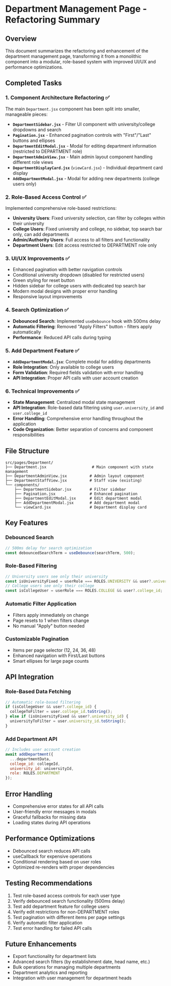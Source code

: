 # Department Management Page - Refactoring Summary

## Overview
This document summarizes the refactoring and enhancement of the department management page, transforming it from a monolithic component into a modular, role-based system with improved UI/UX and performance optimizations.

## Completed Tasks

### 1. Component Architecture Refactoring ✅
The main `Department.jsx` component has been split into smaller, manageable pieces:

- **`DepartmentSidebar.jsx`** - Filter UI component with university/college dropdowns and search
- **`Pagination.jsx`** - Enhanced pagination controls with "First"/"Last" buttons and ellipses
- **`DepartmentEditModal.jsx`** - Modal for editing department information (restricted to DEPARTMENT role)
- **`DepartmentAdminView.jsx`** - Main admin layout component handling different role views
- **`DepartmentDisplayCard.jsx`** (`viewCard.jsx`) - Individual department card display
- **`AddDepartmentModal.jsx`** - Modal for adding new departments (college users only)

### 2. Role-Based Access Control ✅
Implemented comprehensive role-based restrictions:

- **University Users**: Fixed university selection, can filter by colleges within their university
- **College Users**: Fixed university and college, no sidebar, top search bar only, can add departments
- **Admin/Authority Users**: Full access to all filters and functionality
- **Department Users**: Edit access restricted to DEPARTMENT role only

### 3. UI/UX Improvements ✅
- Enhanced pagination with better navigation controls
- Conditional university dropdown (disabled for restricted users)
- Green styling for reset button
- Hidden sidebar for college users with dedicated top search bar
- Modern modal designs with proper error handling
- Responsive layout improvements

### 4. Search Optimization ✅
- **Debounced Search**: Implemented `useDebounce` hook with 500ms delay
- **Automatic Filtering**: Removed "Apply Filters" button - filters apply automatically
- **Performance**: Reduced API calls during typing

### 5. Add Department Feature ✅
- **`AddDepartmentModal.jsx`**: Complete modal for adding departments
- **Role Integration**: Only available to college users
- **Form Validation**: Required fields validation with error handling
- **API Integration**: Proper API calls with user account creation

### 6. Technical Improvements ✅
- **State Management**: Centralized modal state management
- **API Integration**: Role-based data filtering using `user.university_id` and `user.college_id`
- **Error Handling**: Comprehensive error handling throughout the application
- **Code Organization**: Better separation of concerns and component responsibilities

## File Structure

```
src/pages/Department/
├── Department.jsx                    # Main component with state management
├── DepartmentAdminView.jsx          # Admin layout component
├── DepartmentStaffView.jsx          # Staff view (existing)
└── components/
    ├── DepartmentSidebar.jsx        # Filter sidebar
    ├── Pagination.jsx               # Enhanced pagination
    ├── DepartmentEditModal.jsx      # Edit department modal
    ├── AddDepartmentModal.jsx       # Add department modal
    └── viewCard.jsx                 # Department display card
```

## Key Features

### Debounced Search
```javascript
// 500ms delay for search optimization
const debouncedSearchTerm = useDebounce(searchTerm, 500);
```

### Role-Based Filtering
```javascript
// University users see only their university
const isUniversityFixed = userRole === ROLES.UNIVERSITY && user?.university_id;
// College users see only their college
const isCollegeUser = userRole === ROLES.COLLEGE && user?.college_id;
```

### Automatic Filter Application
- Filters apply immediately on change
- Page resets to 1 when filters change
- No manual "Apply" button needed

### Customizable Pagination
- Items per page selector (12, 24, 36, 48)
- Enhanced navigation with First/Last buttons
- Smart ellipses for large page counts

## API Integration

### Role-Based Data Fetching
```javascript
// Automatic role-based filtering
if (isCollegeUser && user?.college_id) {
  collegeToFilter = user.college_id.toString();
} else if (isUniversityFixed && user?.university_id) {
  universityToFilter = user.university_id.toString();
}
```

### Add Department API
```javascript
// Includes user account creation
await addDepartment({ 
  ...departmentData, 
  college_id: collegeId, 
  university_id: universityId,
  role: ROLES.DEPARTMENT 
});
```

## Error Handling
- Comprehensive error states for all API calls
- User-friendly error messages in modals
- Graceful fallbacks for missing data
- Loading states during API operations

## Performance Optimizations
- Debounced search reduces API calls
- useCallback for expensive operations
- Conditional rendering based on user roles
- Optimized re-renders with proper dependencies

## Testing Recommendations
1. Test role-based access controls for each user type
2. Verify debounced search functionality (500ms delay)
3. Test add department feature for college users
4. Verify edit restrictions for non-DEPARTMENT roles
5. Test pagination with different items per page settings
6. Verify automatic filter application
7. Test error handling for failed API calls

## Future Enhancements
- Export functionality for department lists
- Advanced search filters (by establishment date, head name, etc.)
- Bulk operations for managing multiple departments
- Department analytics and reporting
- Integration with user management for department heads
